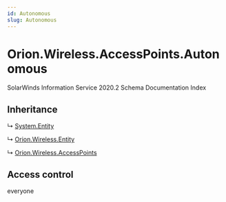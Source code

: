```yaml
---
id: Autonomous
slug: Autonomous
---
```


# Orion.Wireless.AccessPoints.Autonomous

SolarWinds Information Service 2020.2 Schema Documentation Index

## Inheritance

↳ [System.Entity](./../System/Entity)

↳ [Orion.Wireless.Entity](./../Orion.Wireless/Entity)

↳ [Orion.Wireless.AccessPoints](./../Orion.Wireless/AccessPoints)

## Access control

everyone

